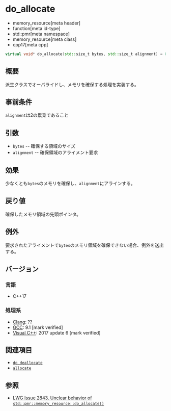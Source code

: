 # do_allocate
* memory_resource[meta header]
* function[meta id-type]
* std::pmr[meta namespace]
* memory_resource[meta class]
* cpp17[meta cpp]

```cpp
virtual void* do_allocate(std::size_t bytes, std::size_t alignment) = 0;
```

## 概要
派生クラスでオーバライドし、メモリを確保する処理を実装する。

## 事前条件
`alignment`は2の累乗であること

## 引数

- `bytes` -- 確保する領域のサイズ
- `alignment` -- 確保領域のアライメント要求

## 効果
少なくとも`bytes`のメモリを確保し、`alignment`にアラインする。

## 戻り値
確保したメモリ領域の先頭ポインタ。

## 例外
要求されたアライメントで`bytes`のメモリ領域を確保できない場合、例外を送出する。

## バージョン
### 言語
- C++17

### 処理系
- [Clang](/implementation.md#clang): ??
- [GCC](/implementation.md#gcc): 9.1 [mark verified]
- [Visual C++](/implementation.md#visual_cpp): 2017 update 6 [mark verified]

## 関連項目
- [`do_deallocate`](do_deallocate.md)
- [`allocate`](allocate.md)


## 参照
- [LWG Issue 2843. Unclear behavior of `std::pmr::memory_resource::do_allocate()`](https://wg21.cmeerw.net/lwg/issue2843)
